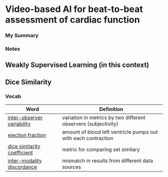 # Video-based AI for beat-to-beat assessment of cardiac function


### My Summary



### Notes

Weakly Supervised Learning (in this context)
- 

Dice Similarity
- 


### Vocab

| Word            | Definition |
|-----------------|-----------------|
| [inter-observer variability](https://www.wisdomlib.org/concept/interobserver-variability) | variation in metrics by two different observers (subjectivity) |
| [ejection fraction](https://en.wikipedia.org/wiki/Ejection_fraction) | amount of blood left ventricle pumps out with each contraction |
| [dice similarity coefficient](https://en.wikipedia.org/wiki/Dice-S%C3%B8rensen_coefficient) | metric for comparing set similary |
| [inter-modality discordance]() | mismatch in results from different data sources |




